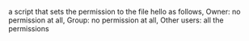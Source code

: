 a script that sets the permission to the file hello as follows, Owner: no permission at all, Group: no permission at all, Other users: all the permissions
